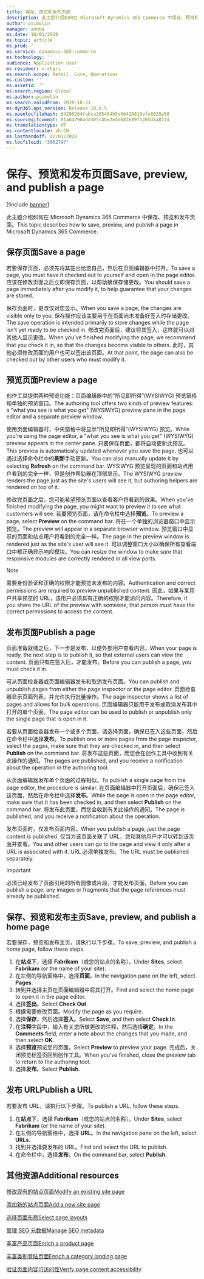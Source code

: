 ```yaml
---
title: 保存、预览和发布页面
description: 此主题介绍如何在 Microsoft Dynamics 365 Commerce 中保存、预览和发布页面。
author: psimolin
manager: annbe
ms.date: 10/01/2019
ms.topic: article
ms.prod: ''
ms.service: dynamics-365-commerce
ms.technology: ''
audience: Application user
ms.reviewer: v-chgri
ms.search.scope: Retail, Core, Operations
ms.custom: ''
ms.assetid: ''
ms.search.region: Global
ms.author: psimolin
ms.search.validFrom: 2019-10-31
ms.dyn365.ops.version: Release 10.0.5
ms.openlocfilehash: 04200264fabca265484b5e66426810efe8028a50
ms.sourcegitcommit: 81a647904dd305c4be2e4b683689f128548a872d
ms.translationtype: HT
ms.contentlocale: zh-CN
ms.lasthandoff: 02/01/2020
ms.locfileid: "3002797"
---
```

# <a name="save-preview-and-publish-a-page"></a><span data-ttu-id="4d5ac-103">保存、预览和发布页面</span><span class="sxs-lookup"><span data-stu-id="4d5ac-103">Save, preview, and publish a page</span></span>


[!include [banner](includes/banner.md)]

<span data-ttu-id="4d5ac-104">此主题介绍如何在 Microsoft Dynamics 365 Commerce 中保存、预览和发布页面。</span><span class="sxs-lookup"><span data-stu-id="4d5ac-104">This topic describes how to save, preview, and publish a page in Microsoft Dynamics 365 Commerce.</span></span>

## <a name="save-a-page"></a><span data-ttu-id="4d5ac-105">保存页面</span><span class="sxs-lookup"><span data-stu-id="4d5ac-105">Save a page</span></span>

<span data-ttu-id="4d5ac-106">若要保存页面，必须先将其签出给您自己，然后在页面编辑器中打开。</span><span class="sxs-lookup"><span data-stu-id="4d5ac-106">To save a page, you must have it checked out to yourself and open in the page editor.</span></span> <span data-ttu-id="4d5ac-107">应该在修改页面之后立即保存页面，以帮助确保存储更改。</span><span class="sxs-lookup"><span data-stu-id="4d5ac-107">You should save a page immediately after you modify it, to help guarantee that your changes are stored.</span></span>

<span data-ttu-id="4d5ac-108">保存页面时，更改仅对您显示。</span><span class="sxs-lookup"><span data-stu-id="4d5ac-108">When you save a page, the changes are visible only to you.</span></span> <span data-ttu-id="4d5ac-109">保存操作应该主要用于在页面尚未准备好签入时存储更改。</span><span class="sxs-lookup"><span data-stu-id="4d5ac-109">The save operation is intended primarily to store changes while the page isn't yet ready to be checked in.</span></span> <span data-ttu-id="4d5ac-110">修改完页面后，建议将其签入，这样就可以对其他人显示更改。</span><span class="sxs-lookup"><span data-stu-id="4d5ac-110">When you've finished modifying the page, we recommend that you check it in, so that the changes become visible to others.</span></span> <span data-ttu-id="4d5ac-111">此时，其他必须修改页面的用户也可以签出该页面。</span><span class="sxs-lookup"><span data-stu-id="4d5ac-111">At that point, the page can also be checked out by other users who must modify it.</span></span>

## <a name="preview-a-page"></a><span data-ttu-id="4d5ac-112">预览页面</span><span class="sxs-lookup"><span data-stu-id="4d5ac-112">Preview a page</span></span>

<span data-ttu-id="4d5ac-113">创作工具提供两种预览功能：页面编辑器中的“所见即所得”(WYSIWYG) 预览窗格和单独的预览窗口。</span><span class="sxs-lookup"><span data-stu-id="4d5ac-113">The authoring tool offers two kinds of preview features: a "what you see is what you get" (WYSIWYG) preview pane in the page editor and a separate preview window.</span></span>

<span data-ttu-id="4d5ac-114">使用页面编辑器时，中央窗格中将显示“所见即所得”(WYSIWYG) 预览。</span><span class="sxs-lookup"><span data-stu-id="4d5ac-114">While you're using the page editor, a "what you see is what you get" (WYSIWYG) preview appears in the center pane.</span></span> <span data-ttu-id="4d5ac-115">只要保存页面，都将自动更新此预览。</span><span class="sxs-lookup"><span data-stu-id="4d5ac-115">This preview is automatically updated whenever you save the page.</span></span> <span data-ttu-id="4d5ac-116">也可以通过选择命令栏中的**刷新**手动更新。</span><span class="sxs-lookup"><span data-stu-id="4d5ac-116">You can also manually update it by selecting **Refresh** on the command bar.</span></span> <span data-ttu-id="4d5ac-117">WYSIWYG 预览呈现的页面和站点用户看到的完全一样，但是创作帮助器在顶部显示。</span><span class="sxs-lookup"><span data-stu-id="4d5ac-117">The WYSIWYG preview renders the page just as the site's users will see it, but authoring helpers are rendered on top of it.</span></span>

<span data-ttu-id="4d5ac-118">修改完页面之后，您可能希望预览页面以查看客户将看到的效果。</span><span class="sxs-lookup"><span data-stu-id="4d5ac-118">When you've finished modifying the page, you might want to preview it to see what customers will see.</span></span> <span data-ttu-id="4d5ac-119">若要预览页面，请在命令栏中选择**预览**。</span><span class="sxs-lookup"><span data-stu-id="4d5ac-119">To preview a page, select **Preview** on the command bar.</span></span> <span data-ttu-id="4d5ac-120">将在一个单独的浏览器窗口中显示预览。</span><span class="sxs-lookup"><span data-stu-id="4d5ac-120">The preview will appear in a separate browser window.</span></span> <span data-ttu-id="4d5ac-121">预览窗口中显示的页面和站点用户将看到的完全一样。</span><span class="sxs-lookup"><span data-stu-id="4d5ac-121">The page in the preview window is rendered just as the site's user will see it.</span></span> <span data-ttu-id="4d5ac-122">可以调整窗口大小以确保所有查看端口中都正确显示响应模块。</span><span class="sxs-lookup"><span data-stu-id="4d5ac-122">You can resize the window to make sure that responsive modules are correctly rendered in all view ports.</span></span>

> [!NOTE]
> <span data-ttu-id="4d5ac-123">需要身份验证和正确的权限才能预览未发布的内容。</span><span class="sxs-lookup"><span data-stu-id="4d5ac-123">Authentication and correct permissions are required to preview unpublished content.</span></span> <span data-ttu-id="4d5ac-124">因此，如果与某用户共享预览的 URL，该用户必须具有正确的权限才能访问内容。</span><span class="sxs-lookup"><span data-stu-id="4d5ac-124">Therefore, if you share the URL of the preview with someone, that person must have the correct permissions to access the content.</span></span>

## <a name="publish-a-page"></a><span data-ttu-id="4d5ac-125">发布页面</span><span class="sxs-lookup"><span data-stu-id="4d5ac-125">Publish a page</span></span>

<span data-ttu-id="4d5ac-126">页面准备就绪之后，下一步是发布，以便外部用户查看内容。</span><span class="sxs-lookup"><span data-stu-id="4d5ac-126">When your page is ready, the next step is to publish it, so that external users can view the content.</span></span> <span data-ttu-id="4d5ac-127">页面只有在签入后，才能发布。</span><span class="sxs-lookup"><span data-stu-id="4d5ac-127">Before you can publish a page, you must check it in.</span></span>

<span data-ttu-id="4d5ac-128">可从页面检查器或页面编辑器发布和取消发布页面。</span><span class="sxs-lookup"><span data-stu-id="4d5ac-128">You can publish and unpublish pages from either the page inspector or the page editor.</span></span> <span data-ttu-id="4d5ac-129">页面检查器显示页面列表，并允许执行批量操作。</span><span class="sxs-lookup"><span data-stu-id="4d5ac-129">The page inspector shows a list of pages and allows for bulk operations.</span></span> <span data-ttu-id="4d5ac-130">页面编辑器只能用于发布或取消发布其中打开的单个页面。</span><span class="sxs-lookup"><span data-stu-id="4d5ac-130">The page editor can be used to publish or unpublish only the single page that is open in it.</span></span>

<span data-ttu-id="4d5ac-131">若要从页面检查器发布一个或多个页面，请选择页面，确保已签入这些页面，然后在命令栏中选择**发布**。</span><span class="sxs-lookup"><span data-stu-id="4d5ac-131">To publish one or more pages from the page inspector, select the pages, make sure that they are checked in, and then select **Publish** on the command bar.</span></span> <span data-ttu-id="4d5ac-132">将发布这些页面，而您会在创作工具中收到有关此操作的通知。</span><span class="sxs-lookup"><span data-stu-id="4d5ac-132">The pages are published, and you receive a notification about the operation in the authoring tool.</span></span>

<span data-ttu-id="4d5ac-133">从页面编辑器发布单个页面的过程相似。</span><span class="sxs-lookup"><span data-stu-id="4d5ac-133">To publish a single page from the page editor, the procedure is similar.</span></span> <span data-ttu-id="4d5ac-134">在页面编辑器中打开页面后，确保已签入该页面，然后在命令栏中选择**发布**。</span><span class="sxs-lookup"><span data-stu-id="4d5ac-134">While the page is open in the page editor, make sure that it has been checked in, and then select **Publish** on the command bar.</span></span> <span data-ttu-id="4d5ac-135">将发布此页面，而您会收到有关此操作的通知。</span><span class="sxs-lookup"><span data-stu-id="4d5ac-135">The page is published, and you receive a notification about the operation.</span></span>

<span data-ttu-id="4d5ac-136">发布页面时，仅发布页面内容。</span><span class="sxs-lookup"><span data-stu-id="4d5ac-136">When you publish a page, just the page content is published.</span></span> <span data-ttu-id="4d5ac-137">仅当为该页面关联了 URL，您和其他用户才可以转到该页面并查看。</span><span class="sxs-lookup"><span data-stu-id="4d5ac-137">You and other users can go to the page and view it only after a URL is associated with it.</span></span> <span data-ttu-id="4d5ac-138">URL 必须单独发布。</span><span class="sxs-lookup"><span data-stu-id="4d5ac-138">The URL must be published separately.</span></span>

> [!IMPORTANT]
> <span data-ttu-id="4d5ac-139">必须已经发布了页面引用的所有图像或片段，才能发布页面。</span><span class="sxs-lookup"><span data-stu-id="4d5ac-139">Before you can publish a page, any images or fragments that the page references must already be published.</span></span>

## <a name="save-preview-and-publish-a-home-page"></a><span data-ttu-id="4d5ac-140">保存、预览和发布主页</span><span class="sxs-lookup"><span data-stu-id="4d5ac-140">Save, preview, and publish a home page</span></span>

<span data-ttu-id="4d5ac-141">若要保存，预览和发布主页，请执行以下步骤。</span><span class="sxs-lookup"><span data-stu-id="4d5ac-141">To save, preview, and publish a home page, follow these steps.</span></span>

1. <span data-ttu-id="4d5ac-142">在**站点**下，选择 **Fabrikam**（或您的站点的名称）。</span><span class="sxs-lookup"><span data-stu-id="4d5ac-142">Under **Sites**, select **Fabrikam** (or the name of your site).</span></span>
1. <span data-ttu-id="4d5ac-143">在左侧的导航窗格中，选择**页面**。</span><span class="sxs-lookup"><span data-stu-id="4d5ac-143">In the navigation pane on the left, select **Pages**.</span></span>
1. <span data-ttu-id="4d5ac-144">转到并选择主页在页面编辑器中将其打开。</span><span class="sxs-lookup"><span data-stu-id="4d5ac-144">Find and select the home page to open it in the page editor.</span></span>
1. <span data-ttu-id="4d5ac-145">选择**签出**。</span><span class="sxs-lookup"><span data-stu-id="4d5ac-145">Select **Check Out**.</span></span>
1. <span data-ttu-id="4d5ac-146">根据需要修改页面。</span><span class="sxs-lookup"><span data-stu-id="4d5ac-146">Modify the page as you require.</span></span>
1. <span data-ttu-id="4d5ac-147">选择**保存**，然后选择**签入**。</span><span class="sxs-lookup"><span data-stu-id="4d5ac-147">Select **Save**, and then select **Check In**.</span></span>
1. <span data-ttu-id="4d5ac-148">在**注释**字段中，输入有关您所做更改的注释，然后选择**确定**。</span><span class="sxs-lookup"><span data-stu-id="4d5ac-148">In the **Comments** field, enter a note about the changes that you made, and then select **OK**.</span></span>
1. <span data-ttu-id="4d5ac-149">选择**预览**预览您的页面。</span><span class="sxs-lookup"><span data-stu-id="4d5ac-149">Select **Preview** to preview your page.</span></span> <span data-ttu-id="4d5ac-150">完成后，关闭预览标签页回到创作工具。</span><span class="sxs-lookup"><span data-stu-id="4d5ac-150">When you've finished, close the preview tab to return to the authoring tool.</span></span>
1. <span data-ttu-id="4d5ac-151">选择**发布**。</span><span class="sxs-lookup"><span data-stu-id="4d5ac-151">Select **Publish**.</span></span>

## <a name="publish-a-url"></a><span data-ttu-id="4d5ac-152">发布 URL</span><span class="sxs-lookup"><span data-stu-id="4d5ac-152">Publish a URL</span></span>

<span data-ttu-id="4d5ac-153">若要发布 URL，请执行以下步骤。</span><span class="sxs-lookup"><span data-stu-id="4d5ac-153">To publish a URL, follow these steps.</span></span>

1. <span data-ttu-id="4d5ac-154">在**站点**下，选择 **Fabrikam**（或您的站点的名称）。</span><span class="sxs-lookup"><span data-stu-id="4d5ac-154">Under **Sites**, select **Fabrikam** (or the name of your site).</span></span>
1. <span data-ttu-id="4d5ac-155">在左侧的导航窗格中，选择 **URL**。</span><span class="sxs-lookup"><span data-stu-id="4d5ac-155">In the navigation pane on the left, select **URLs**.</span></span>
1. <span data-ttu-id="4d5ac-156">找到并选择要发布的 URL。</span><span class="sxs-lookup"><span data-stu-id="4d5ac-156">Find and select the URL to publish.</span></span>
1. <span data-ttu-id="4d5ac-157">在命令栏中，选择**发布**。</span><span class="sxs-lookup"><span data-stu-id="4d5ac-157">On the command bar, select **Publish**.</span></span>

## <a name="additional-resources"></a><span data-ttu-id="4d5ac-158">其他资源</span><span class="sxs-lookup"><span data-stu-id="4d5ac-158">Additional resources</span></span>

[<span data-ttu-id="4d5ac-159">修改现有的站点页面</span><span class="sxs-lookup"><span data-stu-id="4d5ac-159">Modify an existing site page</span></span>](modify-existing-page.md)

[<span data-ttu-id="4d5ac-160">添加新的站点页面</span><span class="sxs-lookup"><span data-stu-id="4d5ac-160">Add a new site page</span></span>](add-new-page.md)

[<span data-ttu-id="4d5ac-161">选择页面布局</span><span class="sxs-lookup"><span data-stu-id="4d5ac-161">Select page layouts</span></span>](select-page-layouts.md)

[<span data-ttu-id="4d5ac-162">管理 SEO 元数据</span><span class="sxs-lookup"><span data-stu-id="4d5ac-162">Manage SEO metadata</span></span>](manage-seo-metadata.md)

[<span data-ttu-id="4d5ac-163">丰富产品页面</span><span class="sxs-lookup"><span data-stu-id="4d5ac-163">Enrich a product page</span></span>](enrich-product-page.md)

[<span data-ttu-id="4d5ac-164">丰富类别登陆页面</span><span class="sxs-lookup"><span data-stu-id="4d5ac-164">Enrich a category landing page</span></span>](enrich-category-page.md)

[<span data-ttu-id="4d5ac-165">验证页面内容可访问性</span><span class="sxs-lookup"><span data-stu-id="4d5ac-165">Verify page content accessibility</span></span>](verify-accessibility.md)
